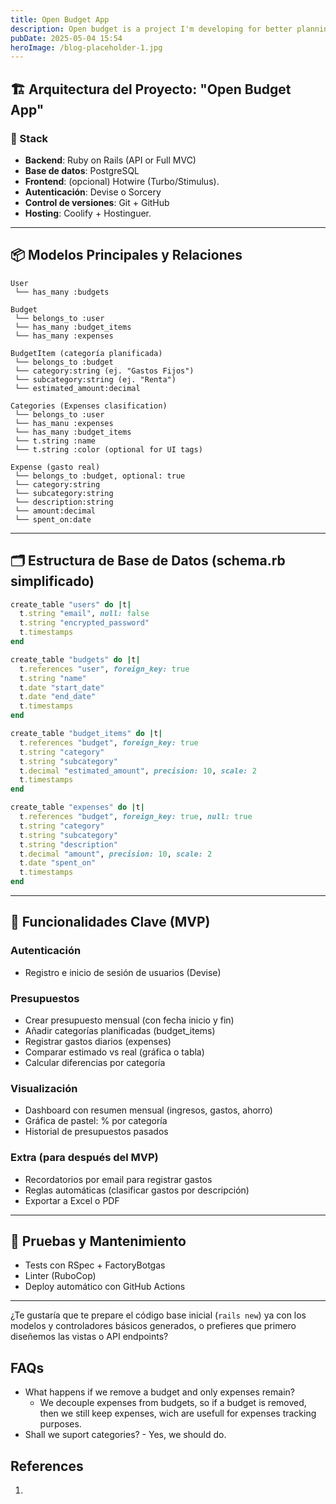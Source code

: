 ```yaml
---
title: Open Budget App
description: Open budget is a project I'm developing for better planning of my finances
pubDate: 2025-05-04 15:54
heroImage: /blog-placeholder-1.jpg
---
```


## 🏗️ Arquitectura del Proyecto: "Open Budget App"

### 🔧 Stack

- **Backend**: Ruby on Rails (API or Full MVC)
- **Base de datos**: PostgreSQL
- **Frontend**: (opcional) Hotwire (Turbo/Stimulus).
- **Autenticación**: Devise o Sorcery
- **Control de versiones**: Git + GitHub
- **Hosting**: Coolify + Hostinguer.
---

## 📦 Modelos Principales y Relaciones

```plaintext
User
 └── has_many :budgets

Budget
 └── belongs_to :user
 └── has_many :budget_items
 └── has_many :expenses

BudgetItem (categoría planificada)
 └── belongs_to :budget
 └── category:string (ej. "Gastos Fijos")
 └── subcategory:string (ej. "Renta")
 └── estimated_amount:decimal

Categories (Expenses clasification)
 └── belongs_to :user
 └── has_manu :expenses
 └── has_many :budget_items
 └── t.string :name
 └── t.string :color (optional for UI tags)

Expense (gasto real)
 └── belongs_to :budget, optional: true
 └── category:string
 └── subcategory:string
 └── description:string
 └── amount:decimal
 └── spent_on:date
```

---

## 🗂️ Estructura de Base de Datos (schema.rb simplificado)

```ruby
create_table "users" do |t|
  t.string "email", null: false
  t.string "encrypted_password"
  t.timestamps
end

create_table "budgets" do |t|
  t.references "user", foreign_key: true
  t.string "name"
  t.date "start_date"
  t.date "end_date"
  t.timestamps
end

create_table "budget_items" do |t|
  t.references "budget", foreign_key: true
  t.string "category"
  t.string "subcategory"
  t.decimal "estimated_amount", precision: 10, scale: 2
  t.timestamps
end

create_table "expenses" do |t|
  t.references "budget", foreign_key: true, null: true
  t.string "category"
  t.string "subcategory"
  t.string "description"
  t.decimal "amount", precision: 10, scale: 2
  t.date "spent_on"
  t.timestamps
end
```

---

## 🧠 Funcionalidades Clave (MVP)

### Autenticación

- Registro e inicio de sesión de usuarios (Devise)
### Presupuestos

- Crear presupuesto mensual (con fecha inicio y fin)
- Añadir categorías planificadas (budget_items)
- Registrar gastos diarios (expenses)
- Comparar estimado vs real (gráfica o tabla)
- Calcular diferencias por categoría

### Visualización
- Dashboard con resumen mensual (ingresos, gastos, ahorro)
- Gráfica de pastel: % por categoría
- Historial de presupuestos pasados

### Extra (para después del MVP)

- Recordatorios por email para registrar gastos
- Reglas automáticas (clasificar gastos por descripción)
- Exportar a Excel o PDF

---

## 🧪 Pruebas y Mantenimiento

- Tests con RSpec + FactoryBotgas 
- Linter (RuboCop)
- Deploy automático con GitHub Actions    

---

¿Te gustaría que te prepare el código base inicial (`rails new`) ya con los modelos y controladores básicos generados, o prefieres que primero diseñemos las vistas o API endpoints?

## FAQs
- What happens if we remove a budget and only expenses remain?
	- We decouple expenses from budgets, so if a budget is removed, then we still keep expenses, wich are usefull for expenses tracking purposes.
- Shall we suport categories?
		- Yes, we should do.


## References
1.